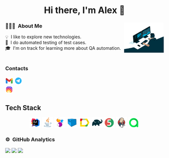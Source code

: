 <h1 align="center">Hi there, I'm Alex 👋</h1>

### 👨🏻‍💻 &nbsp;About Me <img width="25%" src="files/68747470733a2f2f63646e2e6472696262626c652e636f6d2f75736572732f3733303730332f73637265656e73686f74732f363538313234332f6176656e746f2e676966.gif" align="right"/>

💡 &nbsp;I like to explore new technologies.\
💾 &nbsp;I do automated testing of test cases. \
🎓 &nbsp;I'm on track for learning more about QA automation.\
&nbsp;
### Contacts

<a href = "mailto:drozenko21@gmail.com"><img width="5%" title="Gmail" src="files/icons8-gmail.svg"></a>
<a href = "https://t.me/is_kander"><img width="5%" title="Telegram" src="files/icons8-telegram.svg"></a>   
<a href = "https://www.instagram.com/iskanderdr/"><img width="5%" title="Instagram" src="files/icons8-instagram.svg"></a>




## Tech Stack
 <p align="center">
<img width="7%" title="IntelliJ IDEA" src="files/Idea.svg">
<img width="7%" title="Java" src="files/Java.svg">
<img width="7%" title="Selenide" src="files/Selenide.svg">
<img width="7%" title="Selenoid" src="files/Selenoid.svg">
<img width="7%" title="Allure Report" src="files/Allure.svg">
<img width="7%" title="Gradle" src="files/Gradle.svg">
<img width="7%" title="JUnit5" src="files/Junit5.svg">
<img width="7%" title="Jenkins" src="files/Jenkins.svg">
<img width="7%" title="Allure" src="files/Allure_TO.svg">
</p>


### ⚙️ &nbsp;GitHub Analytics


![](http://github-profile-summary-cards.vercel.app/api/cards/stats?username=Iskander-D&theme=nord_dark)
![](http://github-profile-summary-cards.vercel.app/api/cards/repos-per-language?username=Iskander-D&theme=nord_dark)
![](https://github-profile-summary-cards.vercel.app/api/cards/profile-details?username=Iskander-D&theme=nord_dark)

